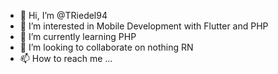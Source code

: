 - 👋 Hi, I’m @TRiedel94
- 👀 I’m interested in Mobile Development with Flutter and PHP
- 🌱 I’m currently learning PHP
- 💞️ I’m looking to collaborate on nothing RN
- 📫 How to reach me ...

<!---
TRiedel94/TRiedel94 is a ✨ special ✨ repository because its `README.md` (this file) appears on your GitHub profile.
You can click the Preview link to take a look at your changes.
--->
